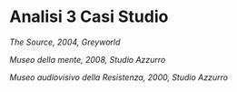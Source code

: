 # Analisi 3 Casi Studio

_The Source, 2004, Greyworld_

_Museo della mente, 2008, Studio Azzurro_

_Museo audiovisivo della Resistenza, 2000, Studio Azzurro_

